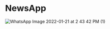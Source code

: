 # NewsApp
![WhatsApp Image 2022-01-21 at 2 43 42 PM (1)](https://user-images.githubusercontent.com/86459712/150500956-b18e719e-40e1-4b0e-9611-10a4297a510b.jpeg)
